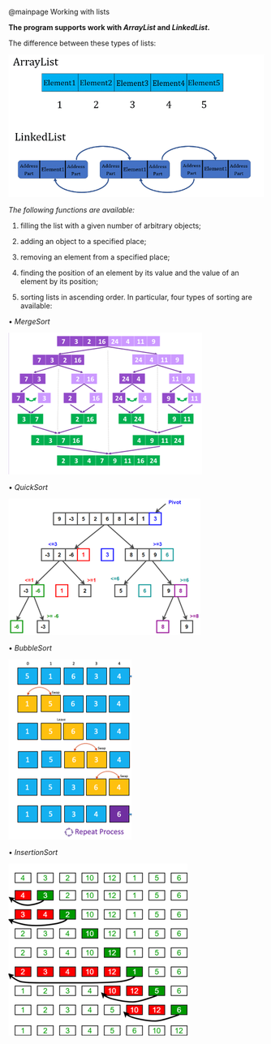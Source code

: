 @mainpage Working with lists

 <b>The program supports work with <em>ArrayList</em> and <em>LinkedList</em>. </b>
 
The difference between these types of lists:

![](diff.png)

 *The following functions are available:*

 1) filling the list with a given number of arbitrary objects;

 2) adding an object to a specified place;

 3) removing an element from a specified place;

 4) finding the position of an element by its value and the value of an element by its position;

 5) sorting lists in ascending order. In particular, four types of sorting are available:

  &bull; <em>MergeSort</em>                    

![](merge.png)               

  &bull; <em>QuickSort</em>

   ![](quick.png)

  &bull; <em>BubbleSort</em>

  ![](buble.png)

  &bull; <em>InsertionSort<em>

  ![](insertion.png)